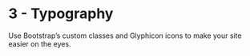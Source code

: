# 3 - Typography
Use Bootstrap’s custom classes and Glyphicon icons to make your site easier on the eyes.
